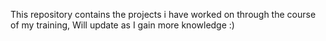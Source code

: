 This repository contains the projects i have worked on through the course of my training, Will update as I gain more knowledge :)
